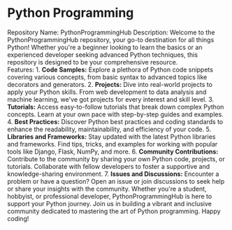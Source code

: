 # Python Programming
 Repository Name: PythonProgrammingHub  Description:
  Welcome to the PythonProgrammingHub repository, your go-to destination for all things Python! Whether you're a beginner looking to learn the basics or an experienced developer seeking 
  advanced Python techniques, this repository is designed to be your comprehensive resource.  
  Features: 1. **Code Samples:** Explore a plethora of Python code snippets covering various concepts, from basic syntax to advanced topics like decorators and generators.
 2. **Projects:** Dive into real-world projects to apply your Python skills. From web development to data analysis and machine learning, we've got projects for every interest and skill level. 
 3. **Tutorials:** Access easy-to-follow tutorials that break down complex Python concepts. Learn at your own pace with step-by-step guides and examples. 
 4. **Best Practices:** Discover Python best practices and coding standards to enhance the readability, maintainability, and efficiency of your code. 
 5. **Libraries and Frameworks:** Stay updated with the latest Python libraries and frameworks. Find tips, tricks, and examples for working with popular tools like Django, Flask, NumPy, 
      and more.
 6. **Community Contributions:** Contribute to the community by sharing your own Python code, projects, or tutorials. Collaborate with fellow developers to foster a supportive and 
     knowledge-sharing environment. 
 7. **Issues and Discussions:** Encounter a problem or have a question? Open an issue or join discussions to seek help or share your insights with the community.  Whether you're a student, 
       hobbyist, or professional developer, PythonProgrammingHub is here to support your Python journey. Join us in building a vibrant and inclusive community dedicated to mastering the 
         art of Python programming. Happy coding!
